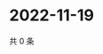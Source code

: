 # 2022-11-19

共 0 条

<!-- BEGIN WEIBO -->
<!-- 最后更新时间 Sat Nov 19 2022 16:19:59 GMT+0800 (China Standard Time) -->

<!-- END WEIBO -->
